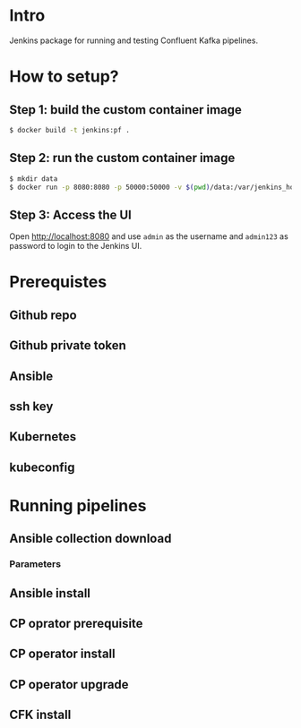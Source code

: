 # Intro

Jenkins package for running and testing Confluent Kafka pipelines.


# How to setup?

## Step 1: build the custom container image


```sh
$ docker build -t jenkins:pf .
```


## Step 2: run the custom container image

```sh
$ mkdir data
$ docker run -p 8080:8080 -p 50000:50000 -v $(pwd)/data:/var/jenkins_home jenkins:pf
```


## Step 3: Access the UI

Open [http://localhost:8080](http://localhost:8080) and use `admin` as the username and `admin123` as password to login to the Jenkins UI.



# Prerequistes

## Github repo

## Github private token


## Ansible

## ssh key

## Kubernetes

## kubeconfig


# Running pipelines

## Ansible collection download

### Parameters

## Ansible install

## CP oprator prerequisite

## CP operator install

## CP operator upgrade

## CFK install
